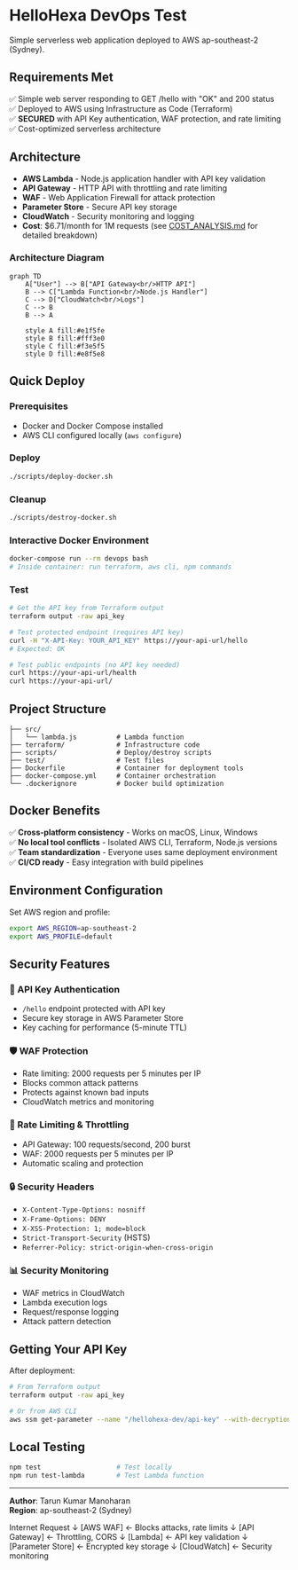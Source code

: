 # HelloHexa DevOps Test

Simple serverless web application deployed to AWS ap-southeast-2 (Sydney).

## Requirements Met

✅ Simple web server responding to GET /hello with "OK" and 200 status  
✅ Deployed to AWS using Infrastructure as Code (Terraform)  
✅ **SECURED** with API Key authentication, WAF protection, and rate limiting  
✅ Cost-optimized serverless architecture  

## Architecture

- **AWS Lambda** - Node.js application handler with API key validation
- **API Gateway** - HTTP API with throttling and rate limiting
- **WAF** - Web Application Firewall for attack protection
- **Parameter Store** - Secure API key storage
- **CloudWatch** - Security monitoring and logging
- **Cost**: $6.71/month for 1M requests (see [COST_ANALYSIS.md](COST_ANALYSIS.md) for detailed breakdown)

### Architecture Diagram

```mermaid
graph TD
    A["User"] --> B["API Gateway<br/>HTTP API"]
    B --> C["Lambda Function<br/>Node.js Handler"]
    C --> D["CloudWatch<br/>Logs"]
    C --> B
    B --> A
    
    style A fill:#e1f5fe
    style B fill:#fff3e0
    style C fill:#f3e5f5
    style D fill:#e8f5e8
```

## Quick Deploy

### Prerequisites
- Docker and Docker Compose installed
- AWS CLI configured locally (`aws configure`)

### Deploy
```bash
./scripts/deploy-docker.sh
```

### Cleanup
```bash
./scripts/destroy-docker.sh
```

### Interactive Docker Environment
```bash
docker-compose run --rm devops bash
# Inside container: run terraform, aws cli, npm commands
```

### Test
```bash
# Get the API key from Terraform output
terraform output -raw api_key

# Test protected endpoint (requires API key)
curl -H "X-API-Key: YOUR_API_KEY" https://your-api-url/hello
# Expected: OK

# Test public endpoints (no API key needed)
curl https://your-api-url/health
curl https://your-api-url/
```

## Project Structure
```
├── src/
│   └── lambda.js          # Lambda function
├── terraform/             # Infrastructure code
├── scripts/               # Deploy/destroy scripts
├── test/                  # Test files
├── Dockerfile             # Container for deployment tools
├── docker-compose.yml     # Container orchestration
└── .dockerignore          # Docker build optimization
```

## Docker Benefits

✅ **Cross-platform consistency** - Works on macOS, Linux, Windows  
✅ **No local tool conflicts** - Isolated AWS CLI, Terraform, Node.js versions  
✅ **Team standardization** - Everyone uses same deployment environment  
✅ **CI/CD ready** - Easy integration with build pipelines  

## Environment Configuration

Set AWS region and profile:
```bash
export AWS_REGION=ap-southeast-2
export AWS_PROFILE=default
```

## Security Features

### 🔐 API Key Authentication
- `/hello` endpoint protected with API key
- Secure key storage in AWS Parameter Store
- Key caching for performance (5-minute TTL)

### 🛡️ WAF Protection
- Rate limiting: 2000 requests per 5 minutes per IP
- Blocks common attack patterns
- Protects against known bad inputs
- CloudWatch metrics and monitoring

### 🚦 Rate Limiting & Throttling
- API Gateway: 100 requests/second, 200 burst
- WAF: 2000 requests per 5 minutes per IP
- Automatic scaling and protection

### 🔒 Security Headers
- `X-Content-Type-Options: nosniff`
- `X-Frame-Options: DENY` 
- `X-XSS-Protection: 1; mode=block`
- `Strict-Transport-Security` (HSTS)
- `Referrer-Policy: strict-origin-when-cross-origin`

### 📊 Security Monitoring
- WAF metrics in CloudWatch
- Lambda execution logs
- Request/response logging
- Attack pattern detection

## Getting Your API Key

After deployment:
```bash
# From Terraform output
terraform output -raw api_key

# Or from AWS CLI
aws ssm get-parameter --name "/hellohexa-dev/api-key" --with-decryption --query 'Parameter.Value'
```

## Local Testing
```bash
npm test                   # Test locally
npm run test-lambda        # Test Lambda function
```

---

**Author**: Tarun Kumar Manoharan  
**Region**: ap-southeast-2 (Sydney)

Internet Request
       ↓
   [AWS WAF] ← Blocks attacks, rate limits
       ↓
[API Gateway] ← Throttling, CORS
       ↓
  [Lambda] ← API key validation
       ↓
[Parameter Store] ← Encrypted key storage
       ↓
[CloudWatch] ← Security monitoring


